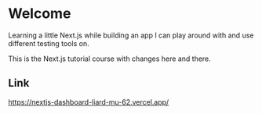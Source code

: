 # Welcome

Learning a little Next.js while building an app I can play around with and use different testing tools on. 

This is the Next.js tutorial course with changes here and there.

## Link

https://nextjs-dashboard-liard-mu-62.vercel.app/
